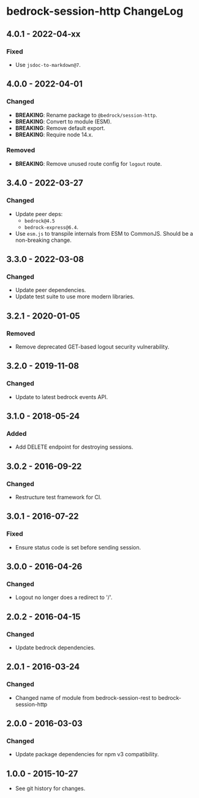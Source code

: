 # bedrock-session-http ChangeLog

## 4.0.1 - 2022-04-xx

### Fixed
- Use `jsdoc-to-markdown@7`.

## 4.0.0 - 2022-04-01

### Changed
- **BREAKING**: Rename package to `@bedrock/session-http`.
- **BREAKING**: Convert to module (ESM).
- **BREAKING**: Remove default export.
- **BREAKING**: Require node 14.x.

### Removed
- **BREAKING**: Remove unused route config for `logout` route.

## 3.4.0 - 2022-03-27

### Changed
- Update peer deps:
  - `bedrock@4.5`
  - `bedrock-express@6.4`.
- Use `esm.js` to transpile internals from ESM to CommonJS. Should be
  a non-breaking change.

## 3.3.0 - 2022-03-08

### Changed
- Update peer dependencies.
- Update test suite to use more modern libraries.

## 3.2.1 - 2020-01-05

### Removed
- Remove deprecated GET-based logout security vulnerability.

## 3.2.0 - 2019-11-08

### Changed
- Update to latest bedrock events API.

## 3.1.0 - 2018-05-24

### Added
- Add DELETE endpoint for destroying sessions.

## 3.0.2 - 2016-09-22

### Changed
- Restructure test framework for CI.

## 3.0.1 - 2016-07-22

### Fixed
- Ensure status code is set before sending session.

## 3.0.0 - 2016-04-26

### Changed
- Logout no longer does a redirect to '/'.

## 2.0.2 - 2016-04-15

### Changed
- Update bedrock dependencies.

## 2.0.1 - 2016-03-24

### Changed
- Changed name of module from bedrock-session-rest to bedrock-session-http

## 2.0.0 - 2016-03-03

### Changed
- Update package dependencies for npm v3 compatibility.

## 1.0.0 - 2015-10-27

- See git history for changes.
